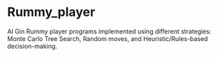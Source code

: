 # Rummy_player

AI Gin Rummy player programs implemented using different strategies: Monte Carlo Tree Search, Random moves, and Heuristic/Rules-based decision-making. 
